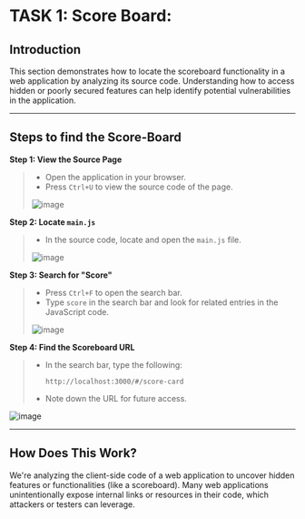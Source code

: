 # TASK 1: Score Board:

## Introduction
This section demonstrates how to locate the scoreboard functionality in a web application by analyzing its source code. Understanding how to access hidden or poorly secured features can help identify potential vulnerabilities in the application.

***

## Steps to find the Score-Board

**Step 1: View the Source Page**
> * Open the application in your browser.
> * Press `Ctrl+U` to view the source code of the page.
>
> ![image](https://github.com/user-attachments/assets/916c8450-8488-4e2b-a72a-af48e5315576)

**Step 2: Locate `main.js`**
> * In the source code, locate and open the `main.js` file.
>
>![image](https://github.com/user-attachments/assets/b548d14c-3a47-48ed-a821-b67731fdeaba)

**Step 3: Search for "Score"**
> * Press `Ctrl+F` to open the search bar.
> * Type `score` in the search bar and look for related entries in the JavaScript code.
>
>![image](https://github.com/user-attachments/assets/35aac133-150c-4bea-ab9a-08b76f04ac0d)

**Step 4: Find the Scoreboard URL**
> * In the search bar, type the following:
>   ```
>   http://localhost:3000/#/score-card
>   ```
> * Note down the URL for future access.
>

![image](https://github.com/user-attachments/assets/823ab8bc-22a6-4270-81f4-07606480a7bc)

***
## How Does This Work?
We're analyzing the client-side code of a web application to uncover hidden features or functionalities (like a scoreboard). Many web applications unintentionally expose internal links or resources in their code, which attackers or testers can leverage.
